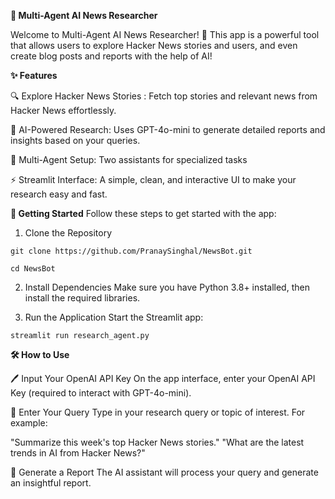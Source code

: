 **📰 Multi-Agent AI News Researcher**

Welcome to Multi-Agent AI News Researcher! 🚀
This app is a powerful tool that allows users to explore Hacker News stories and users, and even create blog posts and reports with the help of AI! 

**✨ Features**

🔍 Explore Hacker News Stories : 
Fetch top stories and relevant news from Hacker News effortlessly.

🤖 AI-Powered Research: 
Uses GPT-4o-mini to generate detailed reports and insights based on your queries.

🎯 Multi-Agent Setup: 
Two assistants for specialized tasks

⚡ Streamlit Interface:
A simple, clean, and interactive UI to make your research easy and fast.

**🚀 Getting Started**
Follow these steps to get started with the app:

1. Clone the Repository

`git clone https://github.com/PranaySinghal/NewsBot.git`

`cd NewsBot`

2. Install Dependencies
Make sure you have Python 3.8+ installed, then install the required libraries.

3. Run the Application
Start the Streamlit app:

`streamlit run research_agent.py`

**🛠 How to Use**

🖊️ Input Your OpenAI API Key
On the app interface, enter your OpenAI API Key (required to interact with GPT-4o-mini).


🤔 Enter Your Query
Type in your research query or topic of interest. For example:

"Summarize this week's top Hacker News stories."
"What are the latest trends in AI from Hacker News?"

📄 Generate a Report
The AI assistant will process your query and generate an insightful report.

